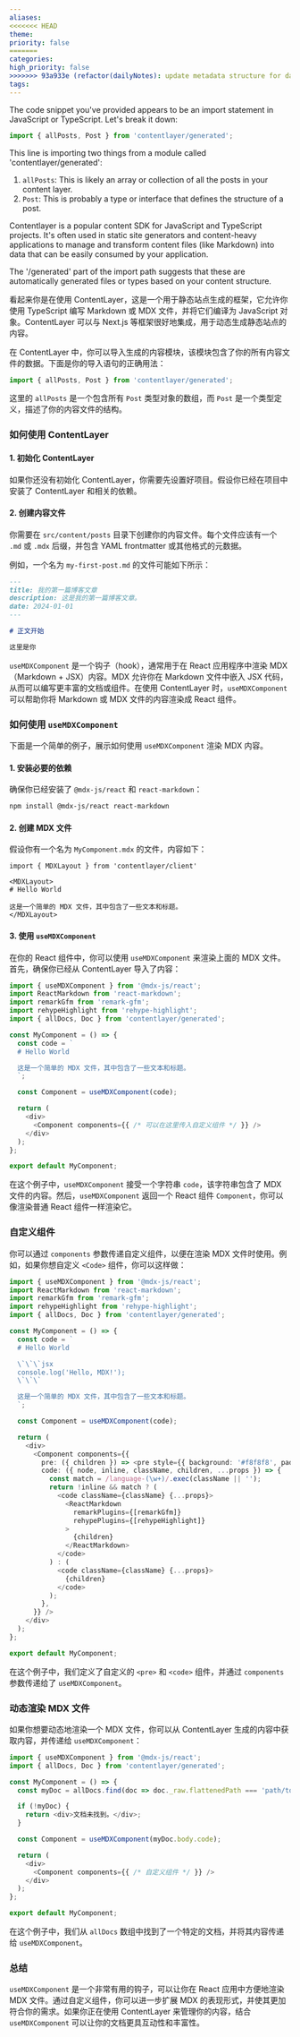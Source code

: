 ```yaml
---
aliases: 
<<<<<<< HEAD
theme: 
priority: false
=======
categories: 
high_priority: false
>>>>>>> 93a933e (refactor(dailyNotes): update metadata structure for daily notes)
tags:
---
```

The code snippet you've provided appears to be an import statement in JavaScript or TypeScript. Let's break it down:



```javascript
import { allPosts, Post } from 'contentlayer/generated';
```

This line is importing two things from a module called 'contentlayer/generated':

1. `allPosts`: This is likely an array or collection of all the posts in your content layer.
2. `Post`: This is probably a type or interface that defines the structure of a post.

Contentlayer is a popular content SDK for JavaScript and TypeScript projects. It's often used in static site generators and content-heavy applications to manage and transform content files (like Markdown) into data that can be easily consumed by your application.

The '/generated' part of the import path suggests that these are automatically generated files or types based on your content structure.


看起来你是在使用 ContentLayer，这是一个用于静态站点生成的框架，它允许你使用 TypeScript 编写 Markdown 或 MDX 文件，并将它们编译为 JavaScript 对象。ContentLayer 可以与 Next.js 等框架很好地集成，用于动态生成静态站点的内容。

在 ContentLayer 中，你可以导入生成的内容模块，该模块包含了你的所有内容文件的数据。下面是你的导入语句的正确用法：

```typescript
import { allPosts, Post } from 'contentlayer/generated';
```

这里的 `allPosts` 是一个包含所有 `Post` 类型对象的数组，而 `Post` 是一个类型定义，描述了你的内容文件的结构。

### 如何使用 ContentLayer

#### 1. 初始化 ContentLayer

如果你还没有初始化 ContentLayer，你需要先设置好项目。假设你已经在项目中安装了 ContentLayer 和相关的依赖。

#### 2. 创建内容文件

你需要在 `src/content/posts` 目录下创建你的内容文件。每个文件应该有一个 `.md` 或 `.mdx` 后缀，并包含 YAML frontmatter 或其他格式的元数据。

例如，一个名为 `my-first-post.md` 的文件可能如下所示：

```markdown
---
title: 我的第一篇博客文章
description: 这是我的第一篇博客文章。
date: 2024-01-01
---

# 正文开始

这里是你
```

`useMDXComponent` 是一个钩子（hook），通常用于在 React 应用程序中渲染 MDX（Markdown + JSX）内容。MDX 允许你在 Markdown 文件中嵌入 JSX 代码，从而可以编写更丰富的文档或组件。在使用 ContentLayer 时，`useMDXComponent` 可以帮助你将 Markdown 或 MDX 文件的内容渲染成 React 组件。

### 如何使用 `useMDXComponent`

下面是一个简单的例子，展示如何使用 `useMDXComponent` 渲染 MDX 内容。

#### 1. 安装必要的依赖

确保你已经安装了 `@mdx-js/react` 和 `react-markdown`：

```sh
npm install @mdx-js/react react-markdown
```

#### 2. 创建 MDX 文件

假设你有一个名为 `MyComponent.mdx` 的文件，内容如下：

```mdx
import { MDXLayout } from 'contentlayer/client'

<MDXLayout>
# Hello World

这是一个简单的 MDX 文件，其中包含了一些文本和标题。
</MDXLayout>
```

#### 3. 使用 `useMDXComponent`

在你的 React 组件中，你可以使用 `useMDXComponent` 来渲染上面的 MDX 文件。首先，确保你已经从 ContentLayer 导入了内容：

```typescript
import { useMDXComponent } from '@mdx-js/react';
import ReactMarkdown from 'react-markdown';
import remarkGfm from 'remark-gfm';
import rehypeHighlight from 'rehype-highlight';
import { allDocs, Doc } from 'contentlayer/generated';

const MyComponent = () => {
  const code = `
  # Hello World

  这是一个简单的 MDX 文件，其中包含了一些文本和标题。
  `;

  const Component = useMDXComponent(code);

  return (
    <div>
      <Component components={{ /* 可以在这里传入自定义组件 */ }} />
    </div>
  );
};

export default MyComponent;
```

在这个例子中，`useMDXComponent` 接受一个字符串 `code`，该字符串包含了 MDX 文件的内容。然后，`useMDXComponent` 返回一个 React 组件 `Component`，你可以像渲染普通 React 组件一样渲染它。

### 自定义组件

你可以通过 `components` 参数传递自定义组件，以便在渲染 MDX 文件时使用。例如，如果你想自定义 `<Code>` 组件，你可以这样做：

```typescript
import { useMDXComponent } from '@mdx-js/react';
import ReactMarkdown from 'react-markdown';
import remarkGfm from 'remark-gfm';
import rehypeHighlight from 'rehype-highlight';
import { allDocs, Doc } from 'contentlayer/generated';

const MyComponent = () => {
  const code = `
  # Hello World

  \`\`\`jsx
  console.log('Hello, MDX!');
  \`\`\`

  这是一个简单的 MDX 文件，其中包含了一些文本和标题。
  `;

  const Component = useMDXComponent(code);

  return (
    <div>
      <Component components={{
        pre: ({ children }) => <pre style={{ background: '#f8f8f8', padding: '1em' }}>{children}</pre>,
        code: ({ node, inline, className, children, ...props }) => {
          const match = /language-(\w+)/.exec(className || '');
          return !inline && match ? (
            <code className={className} {...props}>
              <ReactMarkdown
                remarkPlugins={[remarkGfm]}
                rehypePlugins={[rehypeHighlight]}
              >
                {children}
              </ReactMarkdown>
            </code>
          ) : (
            <code className={className} {...props}>
              {children}
            </code>
          );
        },
      }} />
    </div>
  );
};

export default MyComponent;
```

在这个例子中，我们定义了自定义的 `<pre>` 和 `<code>` 组件，并通过 `components` 参数传递给了 `useMDXComponent`。

### 动态渲染 MDX 文件

如果你想要动态地渲染一个 MDX 文件，你可以从 ContentLayer 生成的内容中获取内容，并传递给 `useMDXComponent`：

```typescript
import { useMDXComponent } from '@mdx-js/react';
import { allDocs, Doc } from 'contentlayer/generated';

const MyComponent = () => {
  const myDoc = allDocs.find(doc => doc._raw.flattenedPath === 'path/to/myDoc');

  if (!myDoc) {
    return <div>文档未找到。</div>;
  }

  const Component = useMDXComponent(myDoc.body.code);

  return (
    <div>
      <Component components={{ /* 自定义组件 */ }} />
    </div>
  );
};

export default MyComponent;
```

在这个例子中，我们从 `allDocs` 数组中找到了一个特定的文档，并将其内容传递给 `useMDXComponent`。

### 总结

`useMDXComponent` 是一个非常有用的钩子，可以让你在 React 应用中方便地渲染 MDX 文件。通过自定义组件，你可以进一步扩展 MDX 的表现形式，并使其更加符合你的需求。如果你正在使用 ContentLayer 来管理你的内容，结合 `useMDXComponent` 可以让你的文档更具互动性和丰富性。